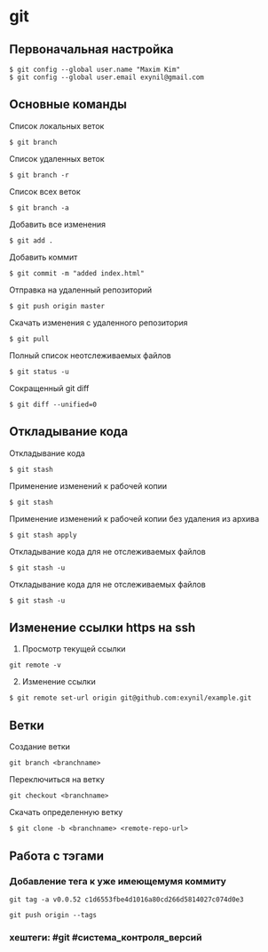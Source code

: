 # git


## Первоначальная настройка
~~~~
$ git config --global user.name "Maxim Kim"
$ git config --global user.email exynil@gmail.com
~~~~

## Основные команды

Список локальных веток
~~~~
$ git branch
~~~~

Список удаленных веток
~~~~
$ git branch -r
~~~~

Список всех веток
~~~~
$ git branch -a
~~~~

Добавить все изменения
~~~~
$ git add .
~~~~

Добавить коммит
~~~~
$ git commit -m "added index.html"
~~~~

Отправка на удаленный репозиторий
~~~~
$ git push origin master
~~~~

Скачать изменения с удаленного репозитория
~~~~
$ git pull
~~~~

Полный список неотслеживаемых файлов
~~~~
$ git status -u
~~~~

Сокращенный git diff
~~~~
$ git diff --unified=0
~~~~

## Откладывание кода

Откладывание кода
~~~~
$ git stash
~~~~

Применение изменений к рабочей копии
~~~~
$ git stash
~~~~

Применение изменений к рабочей копии без удаления из архива
~~~~
$ git stash apply
~~~~

Откладывание кода для не отслеживаемых файлов
~~~~
$ git stash -u
~~~~

Откладывание кода для не отслеживаемых файлов
~~~~
$ git stash -u
~~~~


## Изменение ссылки https на ssh

1. Просмотр текущей ссылки
~~~~
git remote -v
~~~~

2. Изменение ссылки
~~~~
$ git remote set-url origin git@github.com:exynil/example.git
~~~~

## Ветки

Создание ветки
~~~~
git branch <branchname>
~~~~

Переключиться на ветку
~~~~
git checkout <branchname>
~~~~

Скачать определенную ветку
~~~~
$ git clone -b <branchname> <remote-repo-url>
~~~~

## Работа с тэгами

### Добавление тега к уже имеющемумя коммиту

~~~~
git tag -a v0.0.52 c1d6553fbe4d1016a80cd266d5814027c074d0e3
~~~~

~~~~
git push origin --tags
~~~~

### хештеги: #git #система_контроля_версий